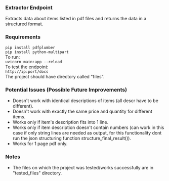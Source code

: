 ### Extractor Endpoint

Extracts data about items listed in pdf files and returns the data in a structured format.

### Requirements

`pip install pdfplumber`
<br>`pip install python-multipart`
<br>To run:
<br>`uvicorn main:app --reload`
<br>To test the endpoint:
<br>`http://ip:port/docs`
<br>The project should have directory called "files".

### Potential Issues (Possible Future Improvements)

- Doesn't work with identical descriptions of items (all descr have to be different).
- Doesn't work with exactly the same price and quantity for different items.
- Works only if item's description fits into 1 line.
- Works only if item description doesn't contain numbers (can work in this case if only string lines are needed as
  output, for this functionality dont run the json structuring function structure_final_result()).
- Works for 1 page pdf only.

### Notes

- The files on which the project was tested/works successfully are in "tested_files" directory.

